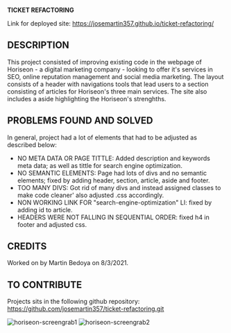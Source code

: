 ****TICKET REFACTORING****

Link for deployed site: https://josemartin357.github.io/ticket-refactoring/
  
## DESCRIPTION ##

This project consisted of improving existing code in the webpage of Horiseon - a digital marketing company - looking to offer it's services in SEO, online reputation management and social media marketing.
The layout consists of a header with navigations tools that lead users to a section consisting of articles for Horiseon's three main services.
The site also includes a aside highlighting the Horiseon's strenghths.

## PROBLEMS FOUND AND SOLVED ##

In general, project had a lot of elements that had to be adjusted as described below:

- NO META DATA OR PAGE TITTLE: Added description and keywords meta data; as well as tittle for search engine optimization.
- NO SEMANTIC ELEMENTS: Page had lots of divs and no semantic elements; fixed by adding header, section, article, aside and footer.
- TOO MANY DIVS: Got rid of many divs and instead assigned classes to make code cleaner' also adjusted .css accordingly.
- NON WORKING LINK FOR "search-engine-optimization" LI: fixed by adding id to article.
- HEADERS WERE NOT FALLING IN SEQUENTIAL ORDER: fixed h4 in footer and adjusted css.

## CREDITS ##

Worked on by Martin Bedoya on 8/3/2021.

## TO CONTRIBUTE ##

Projects sits in the following github repository: https://github.com/josemartin357/ticket-refactoring.git

  ![horiseon-screengrab1](https://user-images.githubusercontent.com/83382332/128583049-07f1edcd-649c-4d27-92af-684c377ed6b0.JPG)
  ![horiseon-screengrab2](https://user-images.githubusercontent.com/83382332/128583070-380b2908-2abe-44a8-a6f3-49b902d282c2.JPG)


